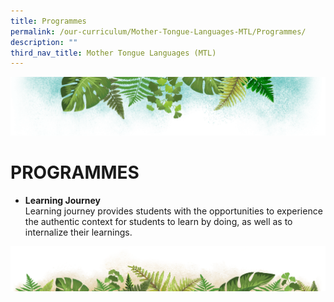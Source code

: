 ```yaml
---
title: Programmes
permalink: /our-curriculum/Mother-Tongue-Languages-MTL/Programmes/
description: ""
third_nav_title: Mother Tongue Languages (MTL)
---
```

![](/images/Banner.png)

# PROGRAMMES

*   <b>Learning Journey</b>   
    Learning journey provides students with the opportunities to experience the authentic context for students to learn by doing, as well as to internalize their learnings.   
      
    

		
![](/images/bg-bottom.png)